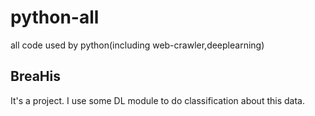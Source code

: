 # python-all
all code used by python(including web-crawler,deeplearning)
## BreaHis
It's a project. I use some DL module to do classification about this data.
